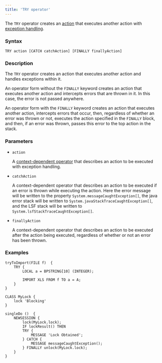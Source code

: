 ```yaml
---
title: 'TRY operator'
---
```


The `TRY` operator creates an [action](Actions.md) that executes another action with [exception handling](Exception_handling_TRY_.md).

### Syntax

    TRY action [CATCH catchAction] [FINALLY finallyAction]

### Description

The `TRY` operator creates an action that executes another action and handles exceptions within it. 

An operator form without the `FINALLY` keyword creates an action that executes another action and intercepts errors that are thrown in it. In this case, the error is not passed anywhere.

An operator form with the `FINALLY` keyword creates an action that executes another action, intercepts errors that occur, then, regardless of whether an error was thrown or not, executes the action specified in the `FINALLY` block, and then, if an error was thrown, passes this error to the top action in the stack.

### Parameters

- `action`

    A [context-dependent operator](Action_operator.md#contextdependent) that describes an action to be executed with exception handling.

- `catchAction`

    A context-dependent operator that describes an action to be executed if an error is thrown while executing the action. Here the error message will be written to the property `System.messageCaughtException[]`, the java error stack will be written to `System.javaStackTraceCaughtException[]`, and the LSF stack will be written to `System.lsfStackTraceCaughtException[]`.

- `finallyAction`

    A context-dependent operator that describes an action to be executed after the action being executed, regardless of whether or not an error has been thrown.

### Examples

```lsf
tryToImport(FILE f)  {
    TRY {
        LOCAL a = BPSTRING[10] (INTEGER);

        IMPORT XLS FROM f TO a = A;
    }
}

CLASS MyLock {
    lock 'Blocking'
}

singleDo ()  {
    NEWSESSION {
        lock(MyLock.lock);
        IF lockResult() THEN
        TRY {
            MESSAGE 'Lock Obtained';
        } CATCH {
            MESSAGE messageCaughtException();
        } FINALLY unlock(MyLock.lock);
    }
}
```
